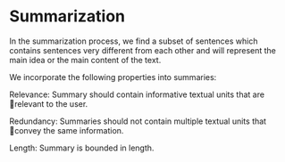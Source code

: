 # Summarization

In the summarization process, we find a subset of sentences which contains sentences very different from each other and will represent the main idea or the main content of the text. 

We incorporate the following properties into summaries:

 Relevance: Summary should contain informative textual units that are relevant to the user.
 
 Redundancy: Summaries should not contain multiple textual units that convey the same information.

 Length: Summary is bounded in length.
